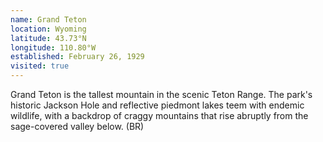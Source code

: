 ```yaml
---
name: Grand Teton
location: Wyoming
latitude: 43.73°N
longitude: 110.80°W
established: February 26, 1929
visited: true
---
```


Grand Teton is the tallest mountain in the scenic Teton Range. The park's historic Jackson Hole and reflective piedmont lakes teem with endemic wildlife, with a backdrop of craggy mountains that rise abruptly from the sage-covered valley below. (BR)
